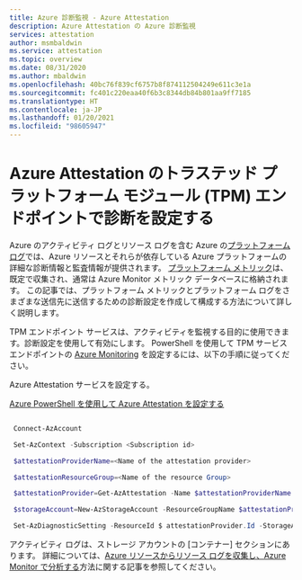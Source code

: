 ```yaml
---
title: Azure 診断監視 - Azure Attestation
description: Azure Attestation の Azure 診断監視
services: attestation
author: msmbaldwin
ms.service: attestation
ms.topic: overview
ms.date: 08/31/2020
ms.author: mbaldwin
ms.openlocfilehash: 40bc76f839cf6757b8f874112504249e611c3e1a
ms.sourcegitcommit: fc401c220eaa40f6b3c8344db84b801aa9ff7185
ms.translationtype: HT
ms.contentlocale: ja-JP
ms.lasthandoff: 01/20/2021
ms.locfileid: "98605947"
---
```

# <a name="setting-up-diagnostics-with-trusted-platform-module-tpm-endpoint-of-azure-attestation"></a>Azure Attestation のトラステッド プラットフォーム モジュール (TPM) エンドポイントで診断を設定する

Azure のアクティビティ ログとリソース ログを含む Azure の[プラットフォーム ログ](/azure/azure-monitor/platform/platform-logs-overview)では、Azure リソースとそれらが依存している Azure プラットフォームの詳細な診断情報と監査情報が提供されます。 [プラットフォーム メトリック](/azure/azure-monitor/platform/data-platform-metrics)は、既定で収集され、通常は Azure Monitor メトリック データベースに格納されます。 この記事では、プラットフォーム メトリックとプラットフォーム ログをさまざまな送信先に送信するための診断設定を作成して構成する方法について詳しく説明します。 

TPM エンドポイント サービスは、アクティビティを監視する目的に使用できます。診断設定を使用して有効にします。 PowerShell を使用して TPM サービス エンドポイントの [Azure Monitoring](/azure/azure-monitor/overview) を設定するには、以下の手順に従ってください。 

Azure Attestation サービスを設定する。 

[Azure PowerShell を使用して Azure Attestation を設定する](/azure/attestation/quickstart-powershell#:~:text=%20Quickstart%3A%20Set%20up%20Azure%20Attestation%20with%20Azure,Register%20Microsoft.Attestation%20resource%20provider.%20Register%20the...%20More%20)

```powershell

 Connect-AzAccount 

 Set-AzContext -Subscription <Subscription id> 

 $attestationProviderName=<Name of the attestation provider> 

 $attestationResourceGroup=<Name of the resource Group> 

 $attestationProvider=Get-AzAttestation -Name $attestationProviderName -ResourceGroupName $attestationResourceGroup 

 $storageAccount=New-AzStorageAccount -ResourceGroupName $attestationProvider.ResourceGroupName -Name <Storage Account Name> -SkuName Standard_LRS -Location <Location> 

 Set-AzDiagnosticSetting -ResourceId $ attestationProvider.Id -StorageAccountId $ storageAccount.Id -Enabled $true 

```
アクティビティ ログは、ストレージ アカウントの [コンテナー] セクションにあります。 詳細については、[Azure リソースからリソース ログを収集し、Azure Monitor で分析する](/azure/azure-monitor/learn/tutorial-resource-logs)方法に関する記事を参照してください。
